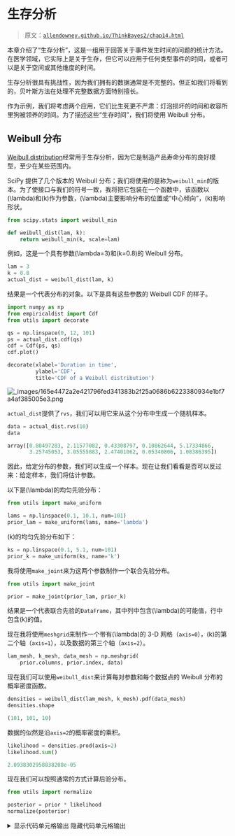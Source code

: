 # 生存分析

> 原文：[`allendowney.github.io/ThinkBayes2/chap14.html`](https://allendowney.github.io/ThinkBayes2/chap14.html)

本章介绍了“生存分析”，这是一组用于回答关于事件发生时间的问题的统计方法。在医学领域，它实际上是关于生存，但它可以应用于任何类型事件的时间，或者可以是关于空间或其他维度的时间。

生存分析很具有挑战性，因为我们拥有的数据通常是不完整的。但正如我们将看到的，贝叶斯方法在处理不完整数据方面特别擅长。

作为示例，我们将考虑两个应用，它们比生死更不严肃：灯泡损坏的时间和收容所里狗被领养的时间。为了描述这些“生存时间”，我们将使用 Weibull 分布。

## Weibull 分布

[Weibull distribution](https://en.wikipedia.org/wiki/Weibull_distribution)经常用于生存分析，因为它是制造产品寿命分布的良好模型，至少在某些范围内。

SciPy 提供了几个版本的 Weibull 分布；我们将使用的是称为`weibull_min`的版本。为了使接口与我们的符号一致，我将把它包装在一个函数中，该函数以\(\lambda\)和\(k\)作为参数，\(\lambda\)主要影响分布的位置或“中心倾向”，\(k\)影响形状。

```py
from scipy.stats import weibull_min

def weibull_dist(lam, k):
    return weibull_min(k, scale=lam) 
```

例如，这是一个具有参数\(\lambda=3\)和\(k=0.8\)的 Weibull 分布。

```py
lam = 3
k = 0.8
actual_dist = weibull_dist(lam, k) 
```

结果是一个代表分布的对象。以下是具有这些参数的 Weibull CDF 的样子。

```py
import numpy as np
from empiricaldist import Cdf
from utils import decorate

qs = np.linspace(0, 12, 101)
ps = actual_dist.cdf(qs)
cdf = Cdf(ps, qs)
cdf.plot()

decorate(xlabel='Duration in time', 
         ylabel='CDF',
         title='CDF of a Weibull distribution') 
```

![_images/165e4472a2e421796fed341383b2f25a0686b6223380934e1bf7a4af385005e3.png](img/c1545ba3997e2de3459ff8d07fd1a504.png)

`actual_dist`提供了`rvs`，我们可以用它来从这个分布中生成一个随机样本。

```py
data = actual_dist.rvs(10)
data 
```

```py
array([0.80497283, 2.11577082, 0.43308797, 0.10862644, 5.17334866,
       3.25745053, 3.05555883, 2.47401062, 0.05340806, 1.08386395]) 
```

因此，给定分布的参数，我们可以生成一个样本。现在让我们看看是否可以反过来：给定样本，我们将估计参数。

以下是\(\lambda\)的均匀先验分布：

```py
from utils import make_uniform

lams = np.linspace(0.1, 10.1, num=101)
prior_lam = make_uniform(lams, name='lambda') 
```

\(k\)的均匀先验分布如下：

```py
ks = np.linspace(0.1, 5.1, num=101)
prior_k = make_uniform(ks, name='k') 
```

我将使用`make_joint`来为这两个参数制作一个联合先验分布。

```py
from utils import make_joint

prior = make_joint(prior_lam, prior_k) 
```

结果是一个代表联合先验的`DataFrame`，其中列中包含\(\lambda\)的可能值，行中包含\(k\)的值。

现在我将使用`meshgrid`来制作一个带有\(\lambda\)的 3-D 网格（`axis=0`），\(k\)的第二个轴（`axis=1`），以及数据的第三个轴（`axis=2`）。

```py
lam_mesh, k_mesh, data_mesh = np.meshgrid(
    prior.columns, prior.index, data) 
```

现在我们可以使用`weibull_dist`来计算每对参数和每个数据点的 Weibull 分布的概率密度函数。

```py
densities = weibull_dist(lam_mesh, k_mesh).pdf(data_mesh)
densities.shape 
```

```py
(101, 101, 10) 
```

数据的似然是沿`axis=2`的概率密度的乘积。

```py
likelihood = densities.prod(axis=2)
likelihood.sum() 
```

```py
2.0938302958838208e-05 
```

现在我们可以按照通常的方式计算后验分布。

```py
from utils import normalize

posterior = prior * likelihood
normalize(posterior) 
```

<details class="hide below-input"><summary aria-label="Toggle hidden content">显示代码单元格输出 隐藏代码单元格输出</summary>

```py
2.052573567183434e-09 
```</details>

以下函数封装了这些步骤。它接受一个联合先验分布和数据，并返回一个联合后验分布。

```py
def update_weibull(prior, data):
  """Update the prior based on data."""
    lam_mesh, k_mesh, data_mesh = np.meshgrid(
        prior.columns, prior.index, data)

    densities = weibull_dist(lam_mesh, k_mesh).pdf(data_mesh)
    likelihood = densities.prod(axis=2)

    posterior = prior * likelihood
    normalize(posterior)

    return posterior 
```

我们是这样使用它的。

```py
posterior = update_weibull(prior, data) 
```

以下是联合后验分布的等高线图。

<details class="hide above-input"><summary aria-label="Toggle hidden content">显示代码单元格源代码 隐藏代码单元格源代码</summary>

```py
from utils import plot_contour

plot_contour(posterior)
decorate(title='Posterior joint distribution of Weibull parameters') 
```</details> ![_images/77fcd1c56c2f0ce10efa56dbabec2d9b197d606003e4f5968c14f2f0cb4ed13f.png](img/c7172a47752cdfa035c49f16e0ef490f.png)

\(\lambda\)的可能值的范围大约是 1 到 4，其中包含了我们用来生成数据的实际值 3。而\(k\)的范围大约是 0.5 到 1.5，其中包含了实际值 0.8。

## 边缘分布

为了更准确地描述这些范围，我们可以提取边缘分布：

<details class="hide above-input"><summary aria-label="Toggle hidden content">显示代码单元格内容 隐藏代码单元格内容</summary>

```py
from utils import marginal

posterior_lam = marginal(posterior, 0)
posterior_k = marginal(posterior, 1) 
```</details>

并计算后验均值和 90%的可信区间。

<details class="hide above-input"><summary aria-label="Toggle hidden content">Show code cell content Hide code cell content</summary>

```py
import matplotlib.pyplot as plt

plt.axvline(3, color='C5')
posterior_lam.plot(color='C4', label='lambda')
decorate(xlabel='lam',
         ylabel='PDF', 
         title='Posterior marginal distribution of lam') 
```

![_images/4eab37f50de519d5098ae53189c5334a625a4117a40b09fa40489e916fa2bf0b.png](img/6821cba075bd877a9906a1bdafa5afea.png)</details>

垂直灰线显示了\(\lambda\)的实际值。

这是\(k\)的边际后验分布。

<details class="hide above-input"><summary aria-label="Toggle hidden content">Show code cell content Hide code cell content</summary>

```py
plt.axvline(0.8, color='C5')
posterior_k.plot(color='C12', label='k')
decorate(xlabel='k',
         ylabel='PDF', 
         title='Posterior marginal distribution of k') 
```

![_images/146ab0f8b11ab9ec51aea0fdfe7339761a6115fa77b3ac7fe71c80aa0d760090.png](img/77c29eef78e70659c88fd4a9a9a1f816.png)</details>

后验分布很宽，这意味着只有 10 个数据点，我们无法精确估计参数。但对于两个参数，实际值都在可信区间内。

<details class="hide above-input"><summary aria-label="Toggle hidden content">Show code cell content Hide code cell content</summary>

```py
print(lam, posterior_lam.credible_interval(0.9)) 
```

```py
3 [1.2 4.4] 
```</details> <details class="hide above-input"><summary aria-label="Toggle hidden content">Show code cell content Hide code cell content</summary>

```py
print(k, posterior_k.credible_interval(0.9)) 
```

```py
0.8 [0.6 1.4] 
```</details>

## 不完整的数据

在前面的例子中，我们得到了来自 Weibull 分布的 10 个随机值，并且我们使用它们来估计参数（假装我们不知道）。

但在许多现实世界的情况下，我们并没有完整的数据；特别是当我们在某个时间点观察系统时，通常我们对过去有信息，但对未来没有。

例如，假设您在一家狗收容所工作，您对新狗到达和被领养之间的时间感兴趣。有些狗可能会立即被领养；其他狗可能需要等待更长时间。经营收容所的人可能希望推断这些居住时间的分布。

假设您在 8 周内监测到到达和离开，并且在该间隔期间有 10 只狗到达。我假设它们的到达时间是均匀分布的，所以我会生成这样的随机值。

```py
start = np.random.uniform(0, 8, size=10)
start 
```

```py
array([0.78026881, 6.08999773, 1.97550379, 1.1050535 , 2.65157251,
       0.66399652, 5.37581665, 6.45275039, 7.86193532, 5.08528588]) 
```

现在假设居住时间遵循我们在前面例子中使用的 Weibull 分布。我们可以这样从该分布中生成样本：

```py
duration = actual_dist.rvs(10)
duration 
```

```py
array([0.80497283, 2.11577082, 0.43308797, 0.10862644, 5.17334866,
       3.25745053, 3.05555883, 2.47401062, 0.05340806, 1.08386395]) 
```

我将使用这些值构建一个包含每只狗的到达和离开时间的`DataFrame`，称为`start`和`end`。

```py
import pandas as pd

d = dict(start=start, end=start+duration)
obs = pd.DataFrame(d) 
```

出于显示目的，我将按到达时间对`DataFrame`的行进行排序。

```py
obs = obs.sort_values(by='start', ignore_index=True)
obs 
```

|  | start | end |
| --- | --- | --- |
| 0	0.663997	3.921447 |
| 1	0.780269	1.585242 |
| 2	1.105053	1.213680 |
| 3	1.975504	2.408592 |
| 4	2.651573	7.824921 |
| 5 | 5.085286 | 6.169150 |
| 6	5.375817	8.431375 |
| 7 | 6.089998 | 8.205769 |
| 8	6.452750	8.926761 |
| 9	7.861935	7.915343 |

请注意，几条寿命线延伸到 8 周的观察窗口之外。因此，如果我们在第 8 周初观察到这个系统，我们将得到不完整的信息。具体来说，我们将不知道狗 6、7 和 8 的未来领养时间。

我将通过识别延伸到观察窗口之外的寿命来模拟这些不完整的数据：

```py
censored = obs['end'] > 8 
```

`censored`是一个布尔 Series，对于延伸到第 8 周之后的寿命线为`True`。

有时称为“被审查”的数据是因为它对我们是隐藏的。但在这种情况下，它是因为我们不知道未来而隐藏的，而不是因为有人在审查它。

对于被审查的寿命线，我将修改`end`以指示它们最后被观察到的时间，并修改`status`以指示观察是不完整的。

```py
obs.loc[censored, 'end'] = 8
obs.loc[censored, 'status'] = 0 
```

现在我们可以为每只狗绘制一个“寿命线”，显示时间线上的到达和离开时间。

<details class="hide above-input"><summary aria-label="Toggle hidden content">Show code cell content Hide code cell content</summary>

```py
def plot_lifelines(obs):
  """Plot a line for each observation.

 obs: DataFrame
 """
    for y, row in obs.iterrows():
        start = row['start']
        end = row['end']
        status = row['status']

        if status == 0:
            # ongoing
            plt.hlines(y, start, end, color='C0')
        else:
            # complete
            plt.hlines(y, start, end, color='C1')
            plt.plot(end, y, marker='o', color='C1')

    decorate(xlabel='Time (weeks)',
             ylabel='Dog index',
             title='Lifelines showing censored and uncensored observations')

    plt.gca().invert_yaxis() 
```</details> <details class="hide above-input"><summary aria-label="Toggle hidden content">显示代码单元格源代码 隐藏代码单元格源代码</summary>

```py
plot_lifelines(obs) 
```</details> ![_images/d6dd919f6937358b5da512f2b078083de2cd5500b7118f9665579ec6044373f6.png](img/787750d8f0dc88a9ac6c41b9e548ca3c.png)

我将在表中再添加一列，其中包含寿命线的观察部分的持续时间。

```py
obs['T'] = obs['end'] - obs['start'] 
```

我们模拟的是在第 8 周开始时可用的数据。

## 使用不完整的数据

现在，让我们看看如何同时使用完整和不完整的数据来推断居住时间分布的参数。

首先，我将数据分成两组：`data1`包含已知到达和离开时间的狗的居住时间；`data2`包含在观察间隔内未被领养的狗的不完整居住时间。

```py
data1 = obs.loc[~censored, 'T']
data2 = obs.loc[censored, 'T'] 
```

<details class="hide above-input"><summary aria-label="Toggle hidden content">显示代码单元格内容 隐藏代码单元格内容</summary>

```py
data1 
```

```py
0    3.257451
1    0.804973
2    0.108626
3    0.433088
4    5.173349
5    1.083864
9    0.053408
Name: T, dtype: float64 
```</details> <details class="hide above-input"><summary aria-label="Toggle hidden content">显示代码单元格内容 隐藏代码单元格内容</summary>

```py
data2 
```

```py
6    2.624183
7    1.910002
8    1.547250
Name: T, dtype: float64 
```</details>

对于完整数据，我们可以使用`update_weibull`，它使用 Weibull 分布的概率密度函数来计算数据的似然。

```py
posterior1 = update_weibull(prior, data1) 
```

对于不完整的数据，我们需要更加深入地思考。在观察间隔结束时，我们不知道居住时间会是多少，但我们可以设定一个下限；也就是说，我们可以说居住时间将大于`T`。

这意味着我们可以使用生存函数来计算数据的似然，生存函数是分布中值大于`T`的概率。

以下函数与`update_weibull`相同，只是它使用`sf`来计算生存函数，而不是`pdf`。

```py
def update_weibull_incomplete(prior, data):
  """Update the prior using incomplete data."""
    lam_mesh, k_mesh, data_mesh = np.meshgrid(
        prior.columns, prior.index, data)

    # evaluate the survival function
    probs = weibull_dist(lam_mesh, k_mesh).sf(data_mesh)
    likelihood = probs.prod(axis=2)

    posterior = prior * likelihood
    normalize(posterior)

    return posterior 
```

这是使用不完整数据进行的更新。

```py
posterior2 = update_weibull_incomplete(posterior1, data2) 
```

这是两次更新后的联合后验分布的样子。

```py
plot_contour(posterior2)
decorate(title='Posterior joint distribution, incomplete data') 
```

![_images/c7ee32a715f0f7f5eede80659e6afa17a007adbe93236237580dcfeb4d59e17d.png](img/300e9829c4f3c0af8a75c148fd5d2b39.png)

与之前的等高线图相比，看起来\(\lambda\)的可能值范围显著更宽。通过观察边际分布，我们可以更清楚地看到这一点。

```py
posterior_lam2 = marginal(posterior2, 0)
posterior_k2 = marginal(posterior2, 1) 
```

这是\(\lambda\)的后验边际分布，与我们使用所有完整数据得到的分布进行比较。

<details class="hide above-input"><summary aria-label="Toggle hidden content">显示代码单元格源代码 隐藏代码单元格源代码</summary>

```py
posterior_lam.plot(color='C5', label='All complete',
                   linestyle='dashed')
posterior_lam2.plot(color='C2', label='Some censored')

decorate(xlabel='lambda',
         ylabel='PDF', 
         title='Marginal posterior distribution of lambda') 
```</details> ![_images/b27b0a38dde380c88b64bce34905027ef43332cd5ddff47b9eba6b2c56dc22af.png](img/39d2895a1cd7517c6572e797e506d326.png)

一些不完整数据的分布显著更宽。

另外，请注意后验分布在右侧并没有完全趋近于 0。这表明先验分布的范围不足以覆盖该参数的最可能值。如果我担心使这个分布更准确，我会回去用更宽的先验再次运行更新。

这是\(k\)的后验边际分布：

<details class="hide above-input"><summary aria-label="Toggle hidden content">显示代码单元格源代码 隐藏代码单元格源代码</summary>

```py
posterior_k.plot(color='C5', label='All complete',
                   linestyle='dashed')
posterior_k2.plot(color='C12', label='Some censored')

decorate(xlabel='k',
         ylabel='PDF', 
         title='Posterior marginal distribution of k') 
```</details> ![_images/0d5cf63e8cd6276770a088ce33f36cb3c83eefd722368f1143e949dd9f55322b.png](img/26afec247feb6f72467c13c89205d16c.png)

在这个例子中，当我们有不完整的数据时，边际分布向左移动，但宽度并没有显著增加。

总之，我们已经看到如何结合完整和不完整的数据来估计 Weibull 分布的参数，在许多现实场景中，这是非常有用的，因为其中一些数据是被截尾的。

一般来说，当我们有不完整数据时，后验分布会更宽，因为信息较少会导致更多的不确定性。

这个例子是基于我生成的数据；在下一节中，我们将用真实数据进行类似的分析。

## 灯泡

2007 年，研究人员进行了一项实验，以表征灯泡寿命的分布。以下是他们对实验的描述：

> 取了 50 个新的飞利浦（印度）灯泡，额定功率为 40 瓦，220 伏特（交流），并安装在水平方向上，均匀分布在一个 11 米 x7 米的实验室区域内。
> 
> 组件每隔 12 小时监视一次以寻找故障。记录的故障时刻是[记录的]，共获得了 32 个数据点，以至于最后一个灯泡也失败了。

<details class="hide above-input"><summary aria-label="Toggle hidden content">显示代码单元格内容 隐藏代码单元格内容</summary>

```py
download('https://gist.github.com/epogrebnyak/7933e16c0ad215742c4c104be4fbdeb1/raw/c932bc5b6aa6317770c4cbf43eb591511fec08f9/lamps.csv') 
```</details>

我们可以像这样将数据加载到`DataFrame`中：

```py
df = pd.read_csv('lamps.csv', index_col=0)
df.head() 
```

|  | h | f | K |
| --- | --- | --- | --- |
| i |  |  |  |
| --- | --- | --- | --- |
| 0 | 0 | 0 | 50 |
| 1 | 840 | 2 | 48 |
| 2 | 852 | 1 | 47 |
| 3 | 936 | 1 | 46 |
| 4 | 960 | 1 | 45 |

列`h`包含灯泡故障的时间（小时）；列`f`包含每个时间点故障的灯泡数量。我们可以使用`Pmf`来表示这些值和频率，如下所示：

```py
from empiricaldist import Pmf

pmf_bulb = Pmf(df['f'].to_numpy(), df['h'])
pmf_bulb.normalize() 
```

```py
50 
```

由于这个实验的设计，我们可以认为数据是寿命分布的代表样本，至少对于连续点亮的灯泡来说。

平均寿命约为 1400 小时。

<details class="hide above-input"><summary aria-label="Toggle hidden content">显示代码单元格内容 隐藏代码单元格内容</summary>

```py
pmf_bulb.mean() 
```

```py
1413.84 
```</details>

假设这些数据很好地符合 Weibull 分布，让我们估计适合数据的参数。同样，我将从\(\lambda\)和\(k\)的均匀先验开始：

```py
lams = np.linspace(1000, 2000, num=51)
prior_lam = make_uniform(lams, name='lambda') 
```

```py
ks = np.linspace(1, 10, num=51)
prior_k = make_uniform(ks, name='k') 
```

对于这个例子，先验分布中有 51 个值，而不是通常的 101 个。这是因为我们将使用后验分布进行一些计算密集型的计算。它们将以更少的值运行得更快，但结果将不太精确。

像往常一样，我们可以使用`make_joint`来制作先验联合分布。

```py
prior_bulb = make_joint(prior_lam, prior_k) 
```

虽然我们有 50 个灯泡的数据，但数据集中只有 32 个唯一的寿命。为了更新，方便起见，可以将数据表示为 50 个寿命，每个寿命重复给定的次数。我们可以使用`np.repeat`来转换数据。

```py
data_bulb = np.repeat(df['h'], df['f'])
len(data_bulb) 
```

```py
50 
```

现在我们可以使用`update_weibull`来进行更新。

```py
posterior_bulb = update_weibull(prior_bulb, data_bulb) 
```

这是后验联合分布的样子：

<details class="hide above-input"><summary aria-label="Toggle hidden content">显示代码单元格源代码 隐藏代码单元格源代码</summary>

```py
plot_contour(posterior_bulb)
decorate(title='Joint posterior distribution, light bulbs') 
```</details> ![_images/c045d0c012c5c3280ab43869032f47b98c77b0ad79fef4e376c00d3b6dc6e990.png](img/2f2a91dee647f354e9561ed85b32f958.png)

为了总结这个联合后验分布，我们将计算后验均值寿命。

## 后验均值

要计算联合分布的后验均值，我们将制作一个包含\(\lambda\)和\(k\)的值的网格。

```py
lam_mesh, k_mesh = np.meshgrid(
    prior_bulb.columns, prior_bulb.index) 
```

现在对于每一对参数，我们将使用`weibull_dist`来计算均值。

```py
means = weibull_dist(lam_mesh, k_mesh).mean()
means.shape 
```

```py
(51, 51) 
```

结果是一个与联合分布具有相同维度的数组。

现在我们需要用联合后验的相应概率对每个均值进行加权。

```py
prod = means * posterior_bulb 
```

最后，我们计算加权平均值的总和。

```py
prod.to_numpy().sum() 
```

```py
1412.7242774305005 
```

根据后验分布，我们认为平均寿命约为 1413 小时。

以下函数封装了这些步骤：

```py
def joint_weibull_mean(joint):
  """Compute the mean of a joint distribution of Weibulls."""
    lam_mesh, k_mesh = np.meshgrid(
        joint.columns, joint.index)
    means = weibull_dist(lam_mesh, k_mesh).mean()
    prod = means * joint
    return prod.to_numpy().sum() 
```

## 不完整信息

之前的更新不太正确，因为它假设每个灯泡在我们观察到它的瞬间就死了。

根据报告，研究人员每 12 小时只检查一次灯泡。因此，如果他们发现一个灯泡已经坏了，他们只知道它在上次检查后的 12 小时内坏掉了。

使用以下更新函数更加严格正确，它使用韦伯分布的 CDF 来计算在给定的 12 小时间隔内灯泡死亡的概率。

<details class="hide above-input"><summary aria-label="Toggle hidden content">显示代码单元格内容 隐藏代码单元格内容</summary>

```py
def update_weibull_between(prior, data, dt=12):
  """Update the prior based on data."""
    lam_mesh, k_mesh, data_mesh = np.meshgrid(
        prior.columns, prior.index, data)
    dist = weibull_dist(lam_mesh, k_mesh)
    cdf1 = dist.cdf(data_mesh)
    cdf2 = dist.cdf(data_mesh-12)
    likelihood = (cdf1 - cdf2).prod(axis=2)

    posterior = prior * likelihood
    normalize(posterior)

    return posterior 
```</details>

值落入区间的概率是区间开始和结束时的 CDF 之差。

这是我们运行更新的方式。

<details class="hide above-input"><summary aria-label="Toggle hidden content">显示代码单元格内容 隐藏代码单元格内容</summary>

```py
posterior_bulb2 = update_weibull_between(prior_bulb, data_bulb) 
```</details>

这就是结果。

<details class="hide above-input"><summary aria-label="Toggle hidden content">显示代码单元格内容 隐藏代码单元格内容</summary>

```py
plot_contour(posterior_bulb2)
decorate(title='Joint posterior distribution, light bulbs') 
```

![_images/a01f57da5382dd9ebeae9b3de1f7f0bbd3e8431a6486f4c3b2d63dadc7312526.png](img/f292f51d98ec07dfc930576ab8a3de1b.png)</details>

这个结果在视觉上几乎与我们使用 PDF 得到的结果完全相同。这是个好消息，因为它表明即使不是严格正确，使用 PDF 也可以是一个很好的近似。

看看它是否有任何不同，让我们检查一下后验均值。

<details class="hide above-input"><summary aria-label="Toggle hidden content">显示代码单元格内容 隐藏代码单元格内容</summary>

```py
joint_weibull_mean(posterior_bulb) 
```

```py
1412.7242774305005 
```</details> <details class="hide above-input"><summary aria-label="Toggle hidden content">显示代码单元格内容 隐藏代码单元格内容</summary>

```py
joint_weibull_mean(posterior_bulb2) 
```

```py
1406.8171982320873 
```</details>

当我们考虑到观察之间的 12 小时间隔时，后验均值要少大约 6 小时。这是有道理的：如果我们假设灯泡在间隔的任何时间点都有同样的死亡概率，那么平均值将是间隔的中点。

## 后验预测分布

假设你安装了 100 个与上一节相同的灯泡，并在 1000 小时后回来检查。根据我们刚刚计算的后验分布，你找到的死灯泡数量的分布是什么？

如果我们确切地知道韦伯分布的参数，答案将是一个二项分布。

例如，如果我们知道\(\lambda=1550\)和\(k=4.25\)，我们可以使用`weibull_dist`来计算灯泡在你回来之前死亡的概率：

```py
lam = 1550
k = 4.25
t = 1000

prob_dead = weibull_dist(lam, k).cdf(t)
prob_dead 
```

```py
0.14381685899960547 
```

如果有 100 个灯泡，每个灯泡都有这个死亡的概率，那么死灯泡的数量遵循二项分布。

```py
from utils import make_binomial

n = 100
p = prob_dead
dist_num_dead = make_binomial(n, p) 
```

这就是它的样子。

<details class="hide above-input"><summary aria-label="Toggle hidden content">显示代码单元格内容 隐藏代码单元格内容</summary>

```py
dist_num_dead.plot(label='known parameters')

decorate(xlabel='Number of dead bulbs',
         ylabel='PMF',
         title='Predictive distribution with known parameters') 
```

![_images/42e12ef3e54e221fa4ede683f0bbf06d0c501a4eb94e1bc5da2cab501e520592.png](img/2a5755e75a3a3a6f94354ace263259b5.png)</details>

但这是基于我们知道\(\lambda\)和\(k\)的假设，而我们并不知道。相反，我们有一个包含这些参数可能值和它们概率的后验分布。

因此，后验预测分布不是一个单一的二项式；相反，它是一个由后验概率加权的二项式混合物。

我们可以使用`make_mixture`来计算后验预测分布。

它不能用于联合分布，但我们可以将表示联合分布的`DataFrame`转换为`Series`，就像这样：

```py
posterior_series = posterior_bulb.stack()
posterior_series.head() 
```

```py
k    lambda
1.0  1000.0    8.146763e-25
     1020.0    1.210486e-24
     1040.0    1.738327e-24
     1060.0    2.418201e-24
     1080.0    3.265549e-24
dtype: float64 
```

结果是一个带有`MultiIndex`的`Series`，其中包含两个“级别”：第一级包含`k`的值；第二级包含`lam`的值。

以这种形式的后验分布，我们可以遍历可能的参数并为每对计算一个预测分布。

```py
pmf_seq = []
for (k, lam) in posterior_series.index:
    prob_dead = weibull_dist(lam, k).cdf(t)
    pmf = make_binomial(n, prob_dead)
    pmf_seq.append(pmf) 
```

现在我们可以使用`make_mixture`，传递`posterior_series`中的后验概率和`pmf_seq`中的二项式分布序列作为参数。

```py
from utils import make_mixture

post_pred = make_mixture(posterior_series, pmf_seq) 
```

这是后验预测分布的样子，与我们使用已知参数计算的二项分布相比。

<details class="hide above-input"><summary aria-label="Toggle hidden content">显示代码单元格源代码 隐藏代码单元格源代码</summary>

```py
dist_num_dead.plot(label='known parameters')
post_pred.plot(label='unknown parameters')
decorate(xlabel='Number of dead bulbs',
         ylabel='PMF',
         title='Posterior predictive distribution') 
```</details> ![_images/43a987be520fd3d9c1db443a0138114292fb696c4ef951ab46ac6e015469a169.png](img/8d5760f4032ecc5652e6a804c7e27405.png)

后验预测分布更宽，因为它代表了我们对参数以及死灯泡数量的不确定性。

## 总结

本章介绍了生存分析，用于回答关于事件发生时间的问题，以及 Weibull 分布，它是许多领域中“寿命”（广义解释）的良好模型。

我们使用联合分布来表示 Weibull 分布的参数的先验概率，并以三种方式更新它们：知道寿命的确切持续时间，知道下限，以及知道寿命落在给定区间内。

这些例子展示了贝叶斯方法的一个特点：它们可以适应处理不完整或“被审查”的数据，只需进行小的改动。作为练习，您将有机会处理另一种类型的被审查数据，当我们给出寿命的上限时。

本章中的方法适用于具有两个参数的任何分布。在练习中，您将有机会估计用于描述各种自然现象的两参数 gamma 分布的参数。

在下一章中，我们将继续使用三参数模型！

## 练习

**练习：**使用关于灯泡寿命的数据，我们计算了 Weibull 分布的参数\(\lambda\)和\(k\)的后验分布，以及 1000 小时后 100 个灯泡中死亡灯泡的后验预测分布。

现在假设您进行实验：您安装了 100 个灯泡，1000 小时后回来，发现 20 个灯泡坏了。根据这些数据更新后验分布。后验均值变化多少？

建议：

1.  使用网格来计算每对参数中在 1000 小时后找到一个灯泡死亡的概率。

1.  对于这些概率中的每一个，计算在 100 个灯泡中找到 20 个死灯泡的可能性。

1.  使用这些可能性来更新后验分布。

<details class="hide above-input"><summary aria-label="Toggle hidden content">显示代码单元格内容 隐藏代码单元格内容</summary>

```py
# Solution

t = 1000

lam_mesh, k_mesh = np.meshgrid(
    prior_bulb.columns, prior_bulb.index)
prob_dead = weibull_dist(lam_mesh, k_mesh).cdf(t)
prob_dead.shape 
```

```py
(51, 51) 
```</details> <details class="hide above-input"><summary aria-label="Toggle hidden content">显示代码单元格内容 隐藏代码单元格内容</summary>

```py
# Solution

from scipy.stats import binom

k = 20
n = 100
likelihood = binom(n, prob_dead).pmf(k)
likelihood.shape 
```

```py
(51, 51) 
```</details> <details class="hide above-input"><summary aria-label="Toggle hidden content">显示代码单元格内容 隐藏代码单元格内容</summary>

```py
# Solution

posterior_bulb3 = posterior_bulb * likelihood
normalize(posterior_bulb3)
plot_contour(posterior_bulb3)
decorate(title='Joint posterior distribution with k=20') 
```

![_images/e5e76b96bcdb981d51b473a995694931c9ec47affcc8c1f3dfb73d7172794803.png](img/0b6b415805edbf392947106d859da61c.png)</details><details class="hide above-input"><summary aria-label="Toggle hidden content">显示代码单元格内容 隐藏代码单元格内容</summary>

```py
# Solution

# Since there were more dead bulbs than expected,
# the posterior mean is a bit less after the update.

joint_weibull_mean(posterior_bulb3) 
```

```py
1378.3949572816412 
```</details>

**练习：**在这个练习中，我们将使用一个月的数据来估计描述西雅图日降雨量的分布的参数。然后我们将计算每日降雨的后验预测分布，并用它来估计罕见事件的概率，比如一天内降雨超过 1.5 英寸。

根据水文学家的说法，总日降雨量（有雨的日子）的分布很好地由两参数 gamma 分布建模。

当我们在<<_TheGammaDistribution>>中使用一参数 gamma 分布时，我们使用希腊字母\(\alpha\)表示参数。

对于两参数 gamma 分布，我们将使用\(k\)表示“形状参数”，它决定了分布的形状，希腊字母\(\theta\)或`theta`表示“比例参数”。

以下函数接受这些参数，并从 SciPy 返回一个`gamma`对象。

<details class="hide above-input"><summary aria-label="Toggle hidden content">显示代码单元格内容 隐藏代码单元格内容</summary>

```py
import scipy.stats

def gamma_dist(k, theta):
  """Makes a gamma object.

 k: shape parameter
 theta: scale parameter

 returns: gamma object
 """
    return scipy.stats.gamma(k, scale=theta) 
```</details>

现在我们需要一些数据。以下单元格下载了我在 2020 年 5 月从美国国家海洋和大气管理局（[NOAA](http://www.ncdc.noaa.gov/cdo-web/search)）收集的有关华盛顿西雅图的数据。

<details class="hide above-input"><summary aria-label="Toggle hidden content">显示代码单元格内容 隐藏代码单元格内容</summary>

```py
# Load the data file

download('https://github.com/AllenDowney/ThinkBayes2/raw/master/data/2203951.csv') 
```</details>

现在我们可以将其加载到`DataFrame`中：

<details class="hide above-input"><summary aria-label="Toggle hidden content">显示代码单元格内容 隐藏代码单元格内容</summary>

```py
weather = pd.read_csv('2203951.csv')
weather.head() 
```

|  | 站点 | 名称 | 日期 | AWND | PRCP | TMAX | TMIN | WT01 | WT03 | WT08 |
| --- | --- | --- | --- | --- | --- | --- | --- | --- | --- | --- |
| 0 | USW00024233 | 美国西雅图塔科马机场，华盛顿州 | 2020-05-01 | 4.47 | 0.00 | 66 | 43 | NaN | NaN | NaN |
| 1 | USW00024233 | 美国西雅图塔科马机场，华盛顿州 | 2020-05-02 | 9.40 | 0.24 | 58 | 47 | 1.0 | NaN | NaN |
| 2 | USW00024233 | 美国西雅图塔科马机场，华盛顿州 | 2020-05-03 | 11.63 | 0.06 | 57 | 44 | 1.0 | NaN | NaN |
| 3 | USW00024233 | 美国西雅图塔科马机场，华盛顿州 | 2020-05-04 | 4.47 | 0.00 | 65 | 39 | NaN | NaN | NaN |

| 4 | USW00024233 | 美国西雅图塔科马机场，华盛顿州 | 2020-05-05 | 7.83 | 0.00 | 71 | 49 | NaN | NaN | NaN |</details>

我将创建一个布尔系列来指示下雨的天数。

<details class="hide above-input"><summary aria-label="Toggle hidden content">显示代码单元格内容 隐藏代码单元格内容</summary>

```py
rained = weather['PRCP'] > 0
rained.sum() 
```

```py
14 
```</details>

并选择下雨的日子的总降雨量。

<details class="hide above-input"><summary aria-label="Toggle hidden content">显示代码单元格内容 隐藏代码单元格内容</summary>

```py
prcp = weather.loc[rained, 'PRCP']
prcp.describe() 
```

```py
count    14.000000
mean      0.222857
std       0.301060
min       0.010000
25%       0.052500
50%       0.110000
75%       0.225000
max       1.140000
Name: PRCP, dtype: float64 
```</details>

这是数据的累积分布函数的样子。

<details class="hide above-input"><summary aria-label="Toggle hidden content">显示代码单元格内容 隐藏代码单元格内容</summary>

```py
cdf_data = Cdf.from_seq(prcp)
cdf_data.plot()
decorate(xlabel='Total rainfall (in)',
         ylabel='CDF',
         title='Distribution of rainfall on days it rained') 
```

![_images/5c588671547b5c94db2a6883cc4aad1ee78cc18cbcac03f2d597ef510b5cc19c.png](img/c2c9a7a935206223c754315c7c3cd064.png)</details>

最大降雨量为 1.14 英寸是一天。要估计超过 1.5 英寸的概率，我们需要从我们拥有的数据进行外推，因此我们的估计将取决于伽玛分布是否真的是一个好模型。

我建议您按以下步骤进行：

1.  为伽玛分布的参数构建先验分布。请注意，\(k\)和\(\theta\)必须大于 0。

1.  使用观察到的降雨量来更新参数的分布。

1.  计算降雨的后验预测分布，并用它来估计一天降雨超过 1.5 英寸的概率。

<details class="hide above-input"><summary aria-label="Toggle hidden content">显示代码单元格内容 隐藏代码单元格内容</summary>

```py
# Solution

# I'll use the MLE parameters of the gamma distribution
# to help me choose priors

k_est, _, theta_est = scipy.stats.gamma.fit(prcp, floc=0)
k_est, theta_est 
```

```py
(0.8898876017525283, 0.25043291132301665) 
```</details> <details class="hide above-input"><summary aria-label="Toggle hidden content">显示代码单元格内容 隐藏代码单元格内容</summary>

```py
# Solution

# I'll use uniform priors for the parameters.
# I chose the upper bounds by trial and error.

ks = np.linspace(0.01, 2, num=51)
prior_k = make_uniform(ks, name='k') 
```</details> <details class="hide above-input"><summary aria-label="Toggle hidden content">显示代码单元格内容 隐藏代码单元格内容</summary>

```py
# Solution

thetas = np.linspace(0.01, 1.5, num=51)
prior_theta = make_uniform(thetas, name='theta') 
```</details> <details class="hide above-input"><summary aria-label="Toggle hidden content">显示代码单元格内容 隐藏代码单元格内容</summary>

```py
# Solution

# Here's the joint prior

prior = make_joint(prior_k, prior_theta) 
```</details> <details class="hide above-input"><summary aria-label="Toggle hidden content">显示代码单元格内容 隐藏代码单元格内容</summary>

```py
# Solution

# I'll use a grid to compute the densities

k_mesh, theta_mesh, data_mesh = np.meshgrid(
    prior.columns, prior.index, prcp) 
```</details> <details class="hide above-input"><summary aria-label="Toggle hidden content">显示代码单元格内容 隐藏代码单元格内容</summary>

```py
# Solution

# Here's the 3-D array of densities

densities = gamma_dist(k_mesh, theta_mesh).pdf(data_mesh) 
densities.shape 
```

```py
(51, 51, 14) 
```</details> <details class="hide above-input"><summary aria-label="Toggle hidden content">显示代码单元格内容 隐藏代码单元格内容</summary>

```py
# Solution

# Which we reduce by multiplying along axis 2

likelihood = densities.prod(axis=2)
likelihood.sum() 
```

```py
150287.91980136462 
```</details> <details class="hide above-input"><summary aria-label="Toggle hidden content">显示代码单元格内容 隐藏代码单元格内容</summary>

```py
# Solution

# Now we can do the update in the usual way

posterior = prior * likelihood
normalize(posterior) 
```

```py
57.780822684107896 
```</details> <details class="hide above-input"><summary aria-label="切换隐藏内容">显示代码单元格内容 隐藏代码单元格内容</summary>

```py
# Solution

# And here's what the posterior looks like

plot_contour(posterior)

decorate(title='Posterior distribution, parameters of a gamma distribution') 
```

![_images/569775f8c7a7fb0df6c9658876198997230b9dae8712f38ff26f0629929d9e47.png](img/c9cff7f85ebe7c29f68f398ee9db6037.png)</details><details class="hide above-input"><summary aria-label="切换隐藏内容">显示代码单元格内容 隐藏代码单元格内容</summary>

```py
# Solution

# I'll check the marginal distributions to make sure the
# range of the priors is wide enough

from utils import marginal

posterior_k = marginal(posterior, 0)
posterior_theta = marginal(posterior, 1) 
```</details> <details class="hide above-input"><summary aria-label="切换隐藏内容">显示代码单元格内容 隐藏代码单元格内容</summary>

```py
# Solution

# The marginal distribution for k is close to 0 at both ends

posterior_k.plot(color='C4')
decorate(xlabel='k',
         ylabel='PDF', 
         title='Posterior marginal distribution of k') 
```

![_images/69409935354138ed39afaf3aaa5ada3ff5bc77d6f005ab27429bf478d8d0946b.png](img/31f021b58c59b854d34d7ee6e3fe26dc.png)</details><details class="hide above-input"><summary aria-label="切换隐藏内容">显示代码单元格内容 隐藏代码单元格内容</summary>

```py
# Solution

posterior_k.mean(), posterior_k.credible_interval(0.9) 
```

```py
(0.8437218523899558, array([0.4478, 1.3632])) 
```</details> <details class="hide above-input"><summary aria-label="切换隐藏内容">显示代码单元格内容 隐藏代码单元格内容</summary>

```py
# Solution

# Same with the marginal distribution of theta

posterior_theta.plot(color='C2')
decorate(xlabel='theta',
         ylabel='PDF', 
         title='Posterior marginal distribution of theta') 
```

![_images/1dd3578256b42f046ac84921ad312dfbfaf9c27a70cd8f865948011b66d08eca.png](img/a1799bf48426a5ce41de2b2405b65d59.png)</details><details class="hide above-input"><summary aria-label="切换隐藏内容">显示代码单元格内容 隐藏代码单元格内容</summary>

```py
# Solution

posterior_theta.mean(), posterior_theta.credible_interval(0.9) 
```

```py
(0.367761307460383, array([0.159 , 0.7848])) 
```</details> <details class="hide above-input"><summary aria-label="切换隐藏内容">显示代码单元格内容 隐藏代码单元格内容</summary>

```py
# Solution

# To compute the posterior predictive distribution,
# I'll stack the joint posterior to make a Series
# with a MultiIndex

posterior_series = posterior.stack()
posterior_series.head() 
```

```py
theta  k     
0.01   0.0100    4.306265e-156
       0.0498    1.304069e-145
       0.0896    2.463890e-141
       0.1294    2.077828e-138
       0.1692    4.227218e-136
dtype: float64 
```</details> <details class="hide above-input"><summary aria-label="切换隐藏内容">显示代码单元格内容 隐藏代码单元格内容</summary>

```py
# Solution

# I'll extend the predictive distribution up to 2 inches

low, high = 0.01, 2 
```</details> <details class="hide above-input"><summary aria-label="切换隐藏内容">显示代码单元格内容 隐藏代码单元格内容</summary>

```py
# Solution

# Now we can iterate through `posterior_series`
# and make a sequence of predictive Pmfs, one
# for each possible pair of parameters

from utils import pmf_from_dist

qs = np.linspace(low, high, num=101)
pmf_seq = []
for (theta, k) in posterior_series.index:
    dist = gamma_dist(k, theta)
    pmf = pmf_from_dist(dist, qs)
    pmf_seq.append(pmf) 
```</details> <details class="hide above-input"><summary aria-label="切换隐藏内容">显示代码单元格内容 隐藏代码单元格内容</summary>

```py
# Solution

# And we can use `make_mixture` to make the posterior predictive
# distribution

post_pred = make_mixture(posterior_series, pmf_seq) 
```</details> <details class="hide above-input"><summary aria-label="切换隐藏内容">显示代码单元格内容 隐藏代码单元格内容</summary>

```py
# Solution

# Here's what it looks like.

post_pred.make_cdf().plot(label='rainfall')
decorate(xlabel='Total rainfall (in)',
         ylabel='CDF',
         title='Posterior predictive distribution of rainfall') 
```

![_images/91c9c0543eef83e3308033e1fb3a26f62b4651f1f1b4e9f5d72ddea583069bf2.png](img/a05f4682fda21bd2b00fb2dffd541cec.png)</details><details class="hide above-input"><summary aria-label="切换隐藏内容">显示代码单元格内容 隐藏代码单元格内容</summary>

```py
# Solution 

# The probability of more than 1.5 inches of rain is small

cdf = post_pred.make_cdf()
p_gt = 1 - cdf(1.5)
p_gt 
```

```py
0.00900003598887611 
```</details> <details class="hide above-input"><summary aria-label="切换隐藏内容">显示代码单元格内容 隐藏代码单元格内容</summary>

```py
# Solution 

# So it's easier to interpret as the number of rainy
# days between events, on average

1 / p_gt 
```

```py
111.11066680577532 
```</details>
